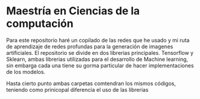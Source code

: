 # Maestría en Ciencias de la computación

Para este repositorio haré un copilado de las redes que he usado y mi ruta de aprendizaje de redes profundas para la generación de imagenes artificiales. El repositorio se divide en dos librerias principales. Tensorflow y Sklearn, ambas librerias utilizadas para el desarrollo de Machine learning, sin embarga cada una tiene su gorma particular de hacer implementaciones de los modelos. 

Hasta cierto punto ambas carpetas comtendran los mismos códigos, teniendo como prinicopal diferencia el uso de las librerias 